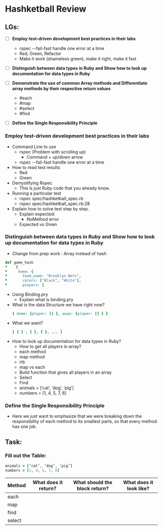 # Hashketball Review

## LGs:
- [ ] **Employ test-driven development best practices in their labs**
    * rspec --fail-fast handle one error at a time
    * Red, Green, Refactor
    * Make it work (shameless green), make it right, make it fast
- [ ] **Distinguish between data types in Ruby and Show how to look up documentation for data types in Ruby**
- [ ] **Demonstrate the use of common Array methods and Differentiate array methods by their respective return values**
    * #each
    * #map
    * #select
    * #find
- [ ] **Define the Single Responsibility Principle**


### Employ test-driven development best practices in their labs
* Command Line to use
    * rspec (Problem with scrolling up)
        * Command + up/down arrow
    * rspec --fail-fast handle one error at a time
* How to read test results
    * Red
    * Green
* Demystifying Rspec 
    * This is just Ruby code that you already know.
* Running a particular test
    * rspec spec/hashketball_spec.rb 
    * rspec spec/hashketball_spec.rb:28
* Explain how to solve test step by step.
    * Explain expected: 
        * NoMethod error
    * Expected vs Given


### Distinguish between data types in Ruby and Show how to look up documentation for data types in Ruby 
* Change from prep work : Array instead of hash
 ```ruby 
def game_hash
*    {
*     home: {
*       team_name: "Brooklyn Nets",
*       colors: ["Black", "White"],
*       players: [
```
* Using Binding.pry
    * Explain what is binding.pry
* What is the data Structure we have right now?
    ```ruby
    { home: {player: [] }, away: {player: [] } }
    ```
* What we want?
    ```ruby
    [ { } , { }, { }, ... ]
    ```
* How to look up documentation for data types in Ruby?
    * How to get all players in array?
    * each method
    * map method
    * irb
    * map vs each 
    * Build function that gives all players in an array
    * Select 
    * Find
    * animals = [‘cat’, ‘dog’, ‘pig’]
    * numbers = [1, 4, 5, 7, 8]



### Define the Single Responsibility Principle


* Here we just want to emphasize that we were breaking down the responsibility of each method to its smallest parts, so that every method has one job.



## Task:

### Fill out the Table:

```ruby
animals = [‘cat’, ‘dog’, ‘pig’]
numbers = [1, 4, 5, 7, 8]
```

| Method | What does it return? | What should the block return? | What does it look like? |
| ------------- | ------------- | ------------- | ------------- |
| each  |  |  |  |
| map  |  |  |  |
| find  |  | | |
| select  | |  |  |

